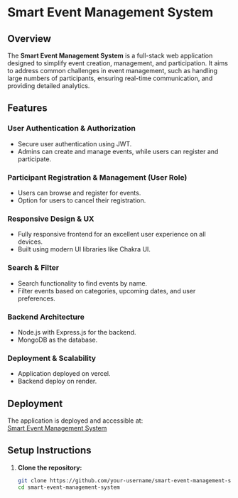 # Smart Event Management System

## Overview
The **Smart Event Management System** is a full-stack web application designed to simplify event creation, management, and participation. It aims to address common challenges in event management, such as handling large numbers of participants, ensuring real-time communication, and providing detailed analytics.

## Features

### User Authentication & Authorization
- Secure user authentication using JWT.
- Admins can create and manage events, while users can register and participate.


### Participant Registration & Management (User Role)
- Users can browse and register for events.
- Option for users to cancel their registration.



### Responsive Design & UX
- Fully responsive frontend for an excellent user experience on all devices.
- Built using modern UI libraries like Chakra UI.

### Search & Filter
- Search functionality to find events by name.
- Filter events based on categories, upcoming dates, and user preferences.

### Backend Architecture
- Node.js with Express.js for the backend.
- MongoDB  as the database.


### Deployment & Scalability
- Application deployed on vercel.
- Backend deploy on render.


## Deployment
The application is deployed and accessible at:  
[Smart Event Management System](https://event-app-tawny.vercel.app/)

## Setup Instructions

1. **Clone the repository:**
   ```bash
   git clone https://github.com/your-username/smart-event-management-system.git
   cd smart-event-management-system
